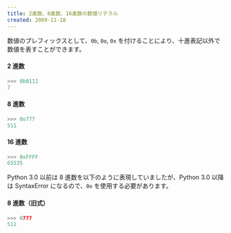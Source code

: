```yaml
---
title: 2進数、8進数、16進数の数値リテラル
created: 2009-11-18
---
```


数値のプレフィックスとして、`0b`, `0o`, `0x` を付けることにより、十進表記以外で数値を表すことができます。

#### 2 進数

```python
>>> 0b0111
7
```

#### 8 進数

```python
>>> 0o777
511
```

#### 16 進数

```python
>>> 0xFFFF
65535
```

Python 3.0 以前は 8 進数を以下のように表現していましたが、Python 3.0 以降は SyntaxError になるので、`0o` を使用する必要があります。

#### 8 進数（旧式）

```python
>>> 0777
511
```

